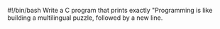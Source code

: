 #!/bin/bash
Write a C program that prints exactly "Programming is like building a multilingual puzzle, followed by a new line.
